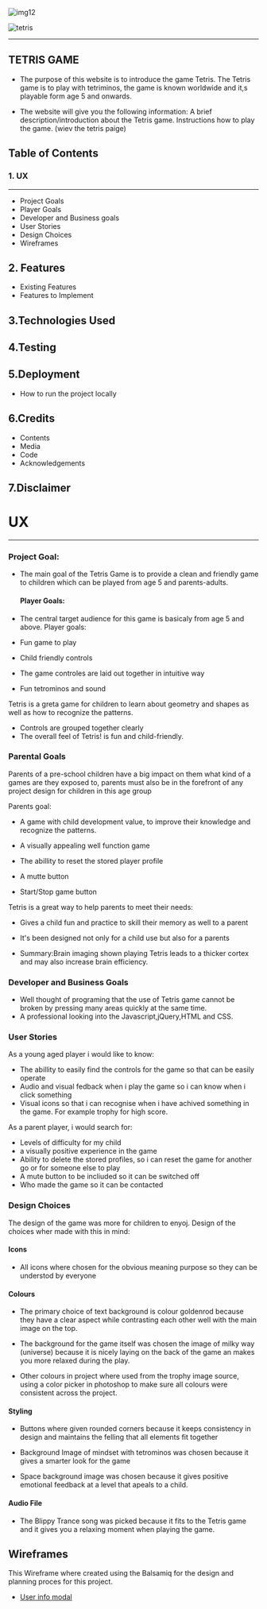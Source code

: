 ![img12](https://user-images.githubusercontent.com/66019489/93011929-35cf5800-f593-11ea-9fcc-9e538f810e28.jpg)






![tetris](https://user-images.githubusercontent.com/66019489/93013063-f6a60480-f59c-11ea-9c0f-1ae71927e64c.png)

----------------------------------------------------------------------------------------------------------------------------------

## TETRIS GAME
* The purpose of this website is to introduce the game Tetris. The Tetris game is to play with tetriminos, the game is known worldwide and it,s playable form age 5 and onwards.

* The website will give you the following information:
A brief description/introduction about the Tetris game.
Instructions how to play the game.
            (wiev the tetris paige)
## Table of Contents
   ### 1. UX
   ----------------------
   * Project Goals
   * Player Goals
   * Developer and Business goals
   * User Stories
   * Design Choices
   * Wireframes

## 2. Features
   * Existing Features
   * Features to Implement
## 3.Technologies Used
## 4.Testing
## 5.Deployment
* How to run the project locally
## 6.Credits
  * Contents
  * Media
  * Code
  * Acknowledgements
## 7.Disclaimer

# UX
-------------------------------------
### Project Goal:
* The main goal of the Tetris Game is to provide a clean and friendly game to children which can be played from age 5 and parents-adults.
  #### Player Goals:
* The central target audience for this game is basicaly from age 5 and above.
Player goals:

* Fun game to play 
* Child friendly controls
* The game controles are laid out together in intuitive way
* Fun tetrominos and sound

Tetris is a greta game for children to learn about geometry and shapes as well as how to recognize the patterns.

* Controls are grouped together clearly
* The overall feel of Tetris! is fun and child-friendly.

### Parental Goals
Parents of a pre-school children have a big impact on them what kind of a games are they exposed to, parents must also be in the forefront of any project design for children in this age group

Parents goal:

* A game with child development value, to improve their knowledge and recognize the patterns.

* A visually appealing well function game

* The abillity to reset the stored player profile

* A mutte button

* Start/Stop game button

Tetris is a great way to help parents to meet their needs:

* Gives a child fun and practice to skill their memory as well to a parent

* It's been designed not only for a child use but also for a parents

* Summary:Brain imaging shown playing Tetris leads to a thicker cortex and may also increase brain efficiency.


### Developer and Business Goals

* Well thought of programing that the use of Tetris game cannot be broken by pressing many areas quickly at the same time.
* A professional looking into the Javascript,jQuery,HTML and CSS.

### User Stories

As a young aged player i would like to know:
* The abillity to easily find the controls for the game so that can be easily operate
* Audio and visual fedback when i play the game so i can know when i click something
* Visual icons so that i can recognise when i have achived something in the game. For example trophy for high score.

As a parent player, i would search for:
* Levels of difficulty for my child
* a visually positive experience in the game
* Ability to delete the stored profiles, so i can reset the game for another go or for someone else to play
* A mute button to be incliuded so it can be switched off
* Who made  the game so it can be contacted

### Design Choices
 The design of the game was more for children to enyoj. Design of the choices wher made with this in mind:

#### Icons

* All icons where chosen for the obvious meaning purpose so they can be understod by everyone

#### Colours

* The primary choice of text background is colour goldenrod because they have a clear aspect while contrasting each other well with the main image on the top.

* The background for the game itself was chosen the image of milky way (universe) because it is nicely laying on the back of the game an makes you more relaxed during the play. 

* Other colours in project where used from the trophy image source, using a color picker in photoshop to make sure all colours were consistent across the project.
  

#### Styling

* Buttons where given rounded corners because it keeps consistency in design and maintains the felling that all elements fit together

* Background Image of mindset with tetrominos was chosen because it gives a smarter look for the game

* Space background image was chosen because it gives positive emotional feedback at a level that apeals to a child.
 

#### Audio File 

* The Blippy Trance song was picked because it fits to the Tetris game and it gives you a relaxing moment when playing the game.


## Wireframes

This Wireframe where created using the Balsamiq for the design and planning proces for this project. 

* [User info modal](https://www.tomazdo10.github.io)